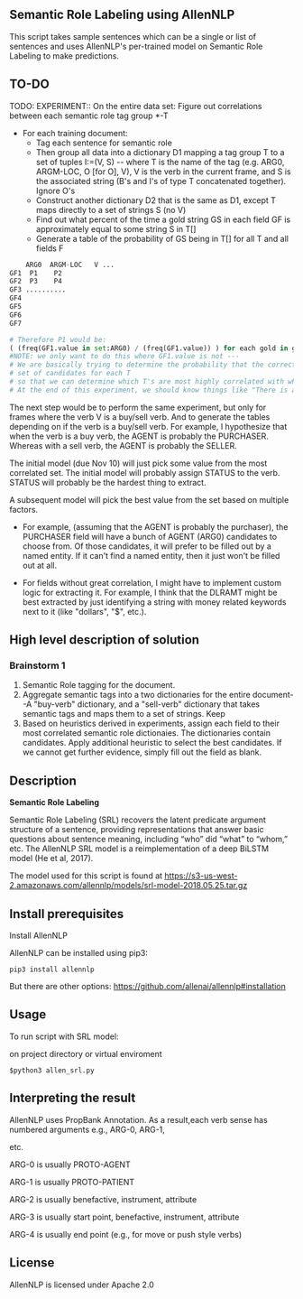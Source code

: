 ﻿## **Semantic Role Labeling using AllenNLP**

This script takes sample sentences which can be a single or list of sentences and uses AllenNLP's per-trained model on Semantic Role Labeling to make predictions.

## TO-DO

TODO: EXPERIMENT:: On the entire data set: Figure out correlations between each semantic role tag group \*-T 
- For each training document:
  - Tag each sentence for semantic role
  - Then group all data into a dictionary D1 mapping a tag group T to a set of tuples I:=(V, S) -- where T is the name of the tag (e.g. ARG0, ARGM-LOC, O [for O], V), V is the verb in the current frame, and S is the associated string (B's and I's of type T concatenated together). Ignore O's
  - Construct another dictionary D2 that is the same as D1, except T maps directly to a set of strings S (no V)
  - Find out what percent of the time a gold string GS in each field GF is approximately equal to some string S in T\[\]
  - Generate a table of the probability of GS being in T[] for all T and all fields F
  
```python
    ARG0  ARGM-LOC   V ...
GF1  P1    P2
GF2  P3    P4
GF3 ..........
GF4
GF5
GF6
GF7

# Therefore P1 would be: 
( (freq(GF1.value in set:ARG0) / (freq(GF1.value)) ) for each gold in golds
#NOTE: we only want to do this where GF1.value is not ---
# We are basically trying to determine the probability that the correct gold answer is in our
# set of candidates for each T
# so that we can determine which T's are most highly correlated with which field.
# At the end of this experiment, we should know things like "There is a 70% chance that the set ARG0 contains F5 (the PURCHASER)".
```

The next step would be to perform the same experiment, but only for frames where the verb V is a buy/sell verb. And to generate the tables depending on if the verb is a buy/sell verb. For example, I hypothesize that when the verb is a buy verb, the AGENT is probably the PURCHASER. Whereas with a sell verb, the AGENT is probably the SELLER.

The initial model (due Nov 10) will just pick some value from the most correlated set. The initial model will probably assign STATUS to the verb. STATUS will probably be the hardest thing to extract.

A subsequent model will pick the best value from the set based on multiple factors. 
- For example, (assuming that the AGENT is probably the purchaser), the PURCHASER field will have a bunch of AGENT (ARG0) candidates to choose from. Of those candidates, it will prefer to be filled out by a named entity. If it can't find a named entity, then it just won't be filled out at all.

- For fields without great correlation, I might have to implement custom logic for extracting it. For example, I think that the DLRAMT might be best extracted by just identifying a string with money related keywords next to it (like "dollars", "$", etc.).

## High level description of solution

### Brainstorm 1

1. Semantic Role tagging for the document.
2. Aggregate semantic tags into a two dictionaries for the entire document--A "buy-verb" dictionary, and a "sell-verb" dictionary that takes semantic tags and maps them to a set of strings. Keep 
3. Based on heuristics derived in experiments, assign each field to their most correlated semantic role dictionaies. The dictionaries contain candidates. Apply additional heuristic to select the best candidates. If we cannot get further evidence, simply fill out the field as blank.
  
## **Description**

**Semantic Role Labeling**

Semantic Role Labeling (SRL) recovers the latent predicate argument structure of a sentence, providing representations that answer basic questions about sentence meaning, including “who” did “what” to “whom,” etc. The AllenNLP SRL model is a reimplementation of a deep BiLSTM model (He et al, 2017).

The model used for this script is found at https://s3-us-west-2.amazonaws.com/allennlp/models/srl-model-2018.05.25.tar.gz

## **Install prerequisites**

Install AllenNLP

AllenNLP can be installed using pip3:

```pip3 install allennlp```

  
But there are other options: https://github.com/allenai/allennlp#installation

## **Usage**

To run script with SRL model:

on project directory or virtual enviroment

```$python3 allen_srl.py```

## **Interpreting the result**

AllenNLP uses PropBank Annotation. As a result,each verb sense has numbered arguments e.g., ARG-0, ARG-1,

etc.

ARG-0 is usually PROTO-AGENT

ARG-1 is usually PROTO-PATIENT

ARG-2 is usually benefactive, instrument, attribute

ARG-3 is usually start point, benefactive, instrument, attribute

ARG-4 is usually end point (e.g., for move or push style verbs)

## **License**

AllenNLP is licensed under Apache 2.0
